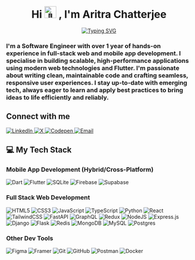 <h1 align="center"> Hi <picture>
  <source srcset="https://fonts.gstatic.com/s/e/notoemoji/latest/1f44b/512.webp" type="image/webp">
  <img src="https://fonts.gstatic.com/s/e/notoemoji/latest/1f44b/512.gif" alt="👋" width="32" height="32">
</picture>, I'm Aritra Chatterjee </h1>
<p align="center">
  <a href="https://git.io/typing-svg"><img src="https://readme-typing-svg.demolab.com?font=Fira+Code&pause=1000&center=true&vCenter=true&lines=Software+Engineer;Full-Stack+Developer;Flutter+Developer" alt="Typing SVG" /></a>
</p>

<h3>I'm a Software Engineer with over 1 year of hands-on experience in full-stack web and mobile app development. I specialise in building scalable, high-performance applications using modern web technologies and Flutter. I'm passionate about writing clean, maintainable code and crafting seamless, responsive user experiences. I stay up-to-date with emerging tech, always eager to learn and apply best practices to bring ideas to life efficiently and reliably. </h3>

<h2 align="left">Connect with me</h2>
<p align="left">
  <a href="https://linkedin.com/in/aritra-c1" target="_blank">
  <img src="https://img.shields.io/badge/LinkedIn-%230077B5.svg?logo=linkedin&logoColor=white" alt="LinkedIn">
</a>
<a href="https://x.com/Aritra_C1" target="_blank">
  <img src="https://img.shields.io/badge/X-black.svg?logo=X&logoColor=white" alt="X">
</a>
<a href="https://codepen.io/AritraC1" target="_blank">
  <img src="https://img.shields.io/badge/Codepen-000000?logo=codepen&logoColor=white" alt="Codepen">
</a>
<a href="mailto:aritrach022@gmail.com">
  <img src="https://img.shields.io/badge/Email-D14836?logo=gmail&logoColor=white" alt="Email">
</a>
</p>

<h2 align="left">💻 My Tech Stack</h2>
 <h3 align="left">Mobile App Development (Hybrid/Cross-Platform)</h3>
 <p align="left">
  <img src="https://img.shields.io/badge/dart-%230175C2.svg?style=for-the-badge&logo=dart&logoColor=white" alt="Dart">
  <img src="https://img.shields.io/badge/Flutter-%2302569B.svg?style=for-the-badge&logo=Flutter&logoColor=white" alt="Flutter">
  <img src="https://img.shields.io/badge/sqlite-%2307405e.svg?style=for-the-badge&logo=sqlite&logoColor=white" alt="SQLite">
  <img src="https://img.shields.io/badge/firebase-a08021?style=for-the-badge&logo=firebase&logoColor=ffcd34" alt="Firebase">
  <img src="https://img.shields.io/badge/Supabase-3ECF8E?style=for-the-badge&logo=supabase&logoColor=white" alt="Supabase">
</p>
   
<h3 align="left">Full Stack Web Development</h3>
<p align="left">
  <img src="https://img.shields.io/badge/html5-%23E34F26.svg?style=for-the-badge&amp;logo=html5&amp;logoColor=white" alt="HTML5">
  <img src="https://img.shields.io/badge/css3-%231572B6.svg?style=for-the-badge&logo=css3&logoColor=white" alt="CSS3">
  <img src="https://img.shields.io/badge/javascript-%23323330.svg?style=for-the-badge&logo=javascript&logoColor=%23F7DF1E" alt="JavaScript">
  <img src="https://img.shields.io/badge/typescript-%23007ACC.svg?style=for-the-badge&logo=typescript&logoColor=white" alt="TypeScript">
  <img src="https://img.shields.io/badge/python-3670A0?style=for-the-badge&logo=python&logoColor=ffdd54" alt="Python">
  <img src="https://img.shields.io/badge/react-%2320232a.svg?style=for-the-badge&amp;logo=react&amp;logoColor=%2361DAFB" alt="React">
  <img src="https://img.shields.io/badge/tailwindcss-%2338B2AC.svg?style=for-the-badge&amp;logo=tailwind-css&amp;logoColor=white" alt="TailwindCSS"> 
  <img src="https://img.shields.io/badge/FastAPI-005571?style=for-the-badge&logo=fastapi" alt="FastAPI">
  <img src="https://img.shields.io/badge/-GraphQL-E10098?style=for-the-badge&logo=graphql&logoColor=white" alt="GraphQL">
  <img src="https://img.shields.io/badge/redux-%23593d88.svg?style=for-the-badge&amp;logo=redux&amp;logoColor=white" alt="Redux">
  <img src="https://img.shields.io/badge/node.js-6DA55F?style=for-the-badge&logo=node.js&logoColor=white" alt="NodeJS">
  <img src="https://img.shields.io/badge/express.js-%23404d59.svg?style=for-the-badge&logo=express&logoColor=%2361DAFB" alt="Express.js">
  <img src="https://img.shields.io/badge/django-%23092E20.svg?style=for-the-badge&logo=django&logoColor=white" alt="Django">
  <img src="https://img.shields.io/badge/flask-%23000.svg?style=for-the-badge&logo=flask&logoColor=white" alt="Flask">
  <img src="https://img.shields.io/badge/redis-%23DD0031.svg?style=for-the-badge&amp;logo=redis&amp;logoColor=white" alt="Redis"> 
  <img src="https://img.shields.io/badge/MongoDB-%234ea94b.svg?style=for-the-badge&logo=mongodb&logoColor=white" alt="MongoDB">
  <img src="https://img.shields.io/badge/mysql-4479A1.svg?style=for-the-badge&logo=mysql&logoColor=white" alt="MySQL">
  <img src="https://img.shields.io/badge/postgres-%23316192.svg?style=for-the-badge&logo=postgresql&logoColor=white" alt="Postgres">
</p>

<h3 align="left">Other Dev Tools</h3>
<p align="left">
  <img src="https://img.shields.io/badge/figma-%23F24E1E.svg?style=for-the-badge&logo=figma&logoColor=white" alt="Figma">
  <img src="https://img.shields.io/badge/Framer-black?style=for-the-badge&logo=framer&logoColor=blue" alt="Framer">
  <img src="https://img.shields.io/badge/git-%23F05033.svg?style=for-the-badge&amp;logo=git&amp;logoColor=white" alt="Git"> 
  <img src="https://img.shields.io/badge/github-%23121011.svg?style=for-the-badge&logo=github&logoColor=white" alt="GitHub">
  <img src="https://img.shields.io/badge/Postman-FF6C37?style=for-the-badge&amp;logo=postman&amp;logoColor=white" alt="Postman"> 
  <img src="https://img.shields.io/badge/docker-%230db7ed.svg?style=for-the-badge&amp;logo=docker&amp;logoColor=white" alt="Docker"> 
</p>
